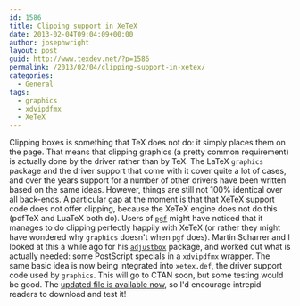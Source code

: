 ```yaml
---
id: 1586
title: Clipping support in XeTeX
date: 2013-02-04T09:04:09+00:00
author: josephwright
layout: post
guid: http://www.texdev.net/?p=1586
permalink: /2013/02/04/clipping-support-in-xetex/
categories:
  - General
tags:
  - graphics
  - xdvipdfmx
  - XeTeX
---
```

Clipping boxes is something that TeX does not do: it simply places them on the page. That means that clipping graphics (a pretty common requirement) is actually done by the driver rather than by TeX. The LaTeX `graphics` package and the driver support that come with it cover quite a lot of cases, and over the years support for a number of other drivers have been written based on the same ideas. However, things are still not 100% identical over all back-ends. A particular gap at the moment is that that XeTeX support code does not offer clipping, because the XeTeX engine does not do this (pdfTeX and LuaTeX both do). Users of [`pgf`](http://ctan.org/pkg/pgf) might have noticed that it manages to do clipping perfectly happily with XeTeX (or rather they might have wondered why `graphics` doesn't when `pgf` does). Martin Scharrer and I looked at this a while ago for his [`adjustbox`](http://ctan.org/pkg/adjustbox) package, and worked out what is actually needed: some PostScript specials in a `xdvipdfmx` wrapper. The same basic idea is now being integrated into `xetex.def`, the driver support code used by `graphics`. This will go to CTAN soon, but some testing would be good. The [updated file is available now](https://texdev.net//wp-content/uploads/2013/02/xetex.def), so I'd encourage intrepid readers to download and test it!
